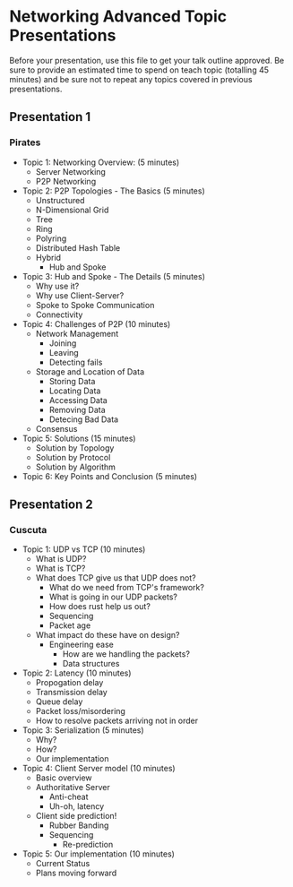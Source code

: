 # Networking Advanced Topic Presentations

Before your presentation, use this file to get your talk outline approved. Be
sure to provide an estimated time to spend on teach topic (totalling 45 minutes)
and be sure not to repeat any topics covered in previous presentations.

## Presentation 1
### Pirates

- Topic 1: Networking Overview: (5 minutes)
  - Server Networking
  - P2P Networking
- Topic 2: P2P Topologies - The Basics (5 minutes)
  - Unstructured
  - N-Dimensional Grid
  - Tree
  - Ring
  - Polyring
  - Distributed Hash Table
  - Hybrid
    - Hub and Spoke
- Topic 3: Hub and Spoke - The Details (5 minutes)
  - Why use it?
  - Why use Client-Server?
  - Spoke to Spoke Communication
  - Connectivity
- Topic 4: Challenges of P2P (10 minutes)
  - Network Management
    - Joining
    - Leaving
    - Detecting fails
  - Storage and Location of Data
    - Storing Data
    - Locating Data
    - Accessing Data
    - Removing Data
    - Detecing Bad Data
  - Consensus
- Topic 5: Solutions (15 minutes)
  - Solution by Topology
  - Solution by Protocol
  - Solution by Algorithm
- Topic 6: Key Points and Conclusion (5 minutes)

## Presentation 2
### Cuscuta

- Topic 1: UDP vs TCP (10 minutes)
  - What is UDP?
  - What is TCP?
  - What does TCP give us that UDP does not?
      - What do we need from TCP's framework?
      - What is going in our UDP packets?
      - How does rust help us out?
      - Sequencing
      - Packet age
  - What impact do these have on design?
      - Engineering ease
          - How are we handling the packets?
          - Data structures
- Topic 2: Latency (10 minutes)
  - Propogation delay
  - Transmission delay
  - Queue delay
  - Packet loss/misordering
  - How to resolve packets arriving not in order
- Topic 3: Serialization (5 minutes)
  - Why?
  - How?
  - Our implementation
- Topic 4: Client Server model (10 minutes)
    - Basic overview
    - Authoritative Server
      - Anti-cheat
      - Uh-oh, latency
    - Client side prediction!
      - Rubber Banding
      - Sequencing
        - Re-prediction
- Topic 5: Our implementation (10 minutes)
  - Current Status
  - Plans moving forward
